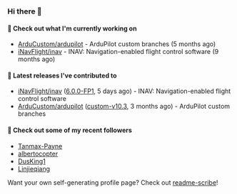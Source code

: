 ### Hi there 👋

#### 👷 Check out what I'm currently working on

- [ArduCustom/ardupilot](https://github.com/ArduCustom/ardupilot) - ArduPilot custom branches (5 months ago)
- [iNavFlight/inav](https://github.com/iNavFlight/inav) - INAV: Navigation-enabled flight control software (9 months ago)

#### 🔭 Latest releases I've contributed to

- [iNavFlight/inav](https://github.com/iNavFlight/inav) ([6.0.0-FP1](https://github.com/iNavFlight/inav/releases/tag/6.0.0-FP1), 5 days ago) - INAV: Navigation-enabled flight control software
- [ArduCustom/ardupilot](https://github.com/ArduCustom/ardupilot) ([custom-v10.3](https://github.com/ArduCustom/ardupilot/releases/tag/custom-v10.3), 3 months ago) - ArduPilot custom branches

#### 👯 Check out some of my recent followers

- [Tanmax-Payne](https://github.com/Tanmax-Payne)
- [albertocopter](https://github.com/albertocopter)
- [DusKing1](https://github.com/DusKing1)
- [Linjieqiang](https://github.com/Linjieqiang)

Want your own self-generating profile page? Check out [readme-scribe](https://github.com/muesli/readme-scribe)!
